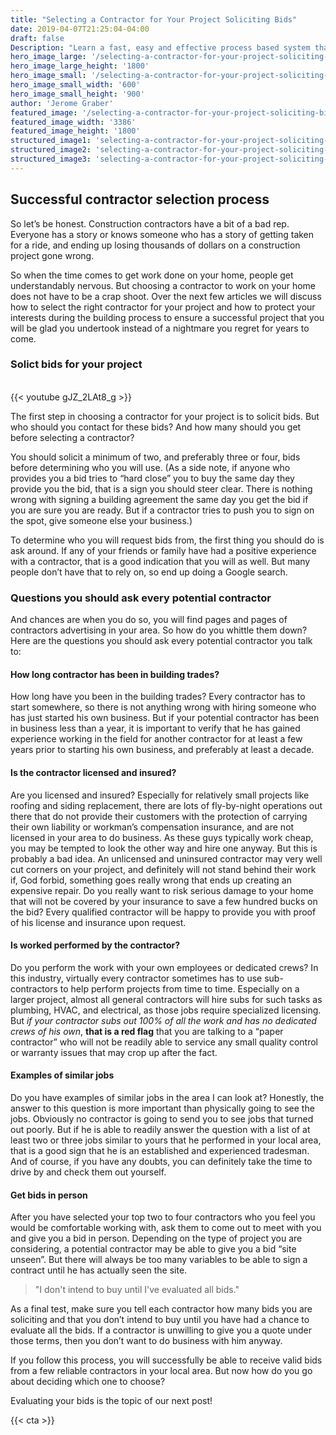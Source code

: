 ```yaml
---
title: "Selecting a Contractor for Your Project Soliciting Bids"
date: 2019-04-07T21:25:04-04:00
draft: false
Description: "Learn a fast, easy and effective process based system that anyone can use to select the right contractor for a project by soliciting bids."
hero_image_large: '/selecting-a-contractor-for-your-project-soliciting-bids-3386x1800.jpg'
hero_image_large_height: '1800'
hero_image_small: '/selecting-a-contractor-for-your-project-soliciting-bids-600x900.jpg'
hero_image_small_width: '600'
hero_image_small_height: '900'
author: 'Jerome Graber'
featured_image: '/selecting-a-contractor-for-your-project-soliciting-bids-3386x1800.jpg'
featured_image_width: '3386'
featured_image_height: '1800'
structured_image1: 'selecting-a-contractor-for-your-project-soliciting-bids-1200x1200-1x1.jpg'
structured_image2: 'selecting-a-contractor-for-your-project-soliciting-bids-1200x800-4x3.jpg'
structured_image3: 'selecting-a-contractor-for-your-project-soliciting-bids-1920x1080-16x9.jpg'
---
```


## Successful contractor selection process

So let’s be honest. Construction contractors have a bit of a bad rep. Everyone has a story or knows someone who has a story of getting taken for a ride, and ending up losing thousands of dollars on a construction project gone wrong.

So when the time comes to get work done on your home, people get understandably nervous. But choosing a contractor to work on your home does not have to be a crap shoot. Over the next few articles we will discuss how to select the right contractor for your project and how to protect your interests during the building process to ensure a successful project that you will be glad you undertook instead of a nightmare you regret for years to come.

###  Solict bids for your project
<br>
{{< youtube gJZ_2LAt8_g >}}

The first step in choosing a contractor for your project is to solicit bids. But who should you contact for these bids? And how many should you get before selecting a contractor?

You should solicit a minimum of two, and preferably three or four, bids before determining who you will use. (As a side note, if anyone who provides you a bid tries to “hard close” you to buy the same day they provide you the bid, that is a sign you should steer clear. There is nothing wrong with signing a building agreement the same day you get the bid if you are sure you are ready. But if a contractor tries to push you to sign on the spot, give someone else your business.)

To determine who you will request bids from, the first thing you should do is ask around. If any of your friends or family have had a positive experience with a contractor, that is a good indication that you will as well. But many people don’t have that to rely on, so end up doing a Google search.

### Questions you should ask every potential contractor

And chances are when you do so, you will find pages and pages of contractors advertising in your area. So how do you whittle them down? Here are the questions you should ask every potential contractor you talk to:

#### How long contractor has been in building trades?

How long have you been in the building trades? Every contractor has to start somewhere, so there is not anything wrong with hiring someone who has just started his own business. But if your potential contractor has been in business less than a year, it is important to verify that he has gained experience working in the field for another contractor for at least a few years prior to starting his own business, and preferably at least a decade.

#### Is the contractor licensed and insured? 

Are you licensed and insured? Especially for relatively small projects like roofing and siding replacement, there are lots of fly-by-night operations out there that do not provide their customers with the protection of carrying their own liability or workman’s compensation insurance, and are not licensed in your area to do business. As these guys typically work cheap, you may be tempted to look the other way and hire one anyway. But this is probably a bad idea. An unlicensed and uninsured contractor may very well cut corners on your project, and definitely will not stand behind their work if, God forbid, something goes really wrong that ends up creating an expensive repair. Do you really want to risk serious damage to your home that will not be covered by your insurance to save a few hundred bucks on the bid? Every qualified contractor will be happy to provide you with proof of his license and insurance upon request.

#### Is worked performed by the contractor? 

Do you perform the work with your own employees or dedicated crews? In this industry, virtually every contractor sometimes has to use sub-contractors to help perform projects from time to time. Especially on a larger project, almost all general contractors will hire subs for such tasks as plumbing, HVAC, and electrical, as those jobs require specialized licensing. But <em>if your contractor subs out 100% of all the work and has no dedicated crews of his own</em>, <strong>that is a red flag</strong> that you are talking to a “paper contractor” who will not be readily able to service any small quality control or warranty issues that may crop up after the fact.

#### Examples of similar jobs

Do you have examples of similar jobs in the area I can look at? Honestly, the answer to this question is more important than physically going to see the jobs. Obviously no contractor is going to send you to see jobs that turned out poorly. But if he is able to readily answer the question with a list of at least two or three jobs similar to yours that he performed in your local area, that is a good sign that he is an established and experienced tradesman. And of course, if you have any doubts, you can definitely take the time to drive by and check them out yourself.

#### Get bids in person 

After you have selected your top two to four contractors who you feel you would be comfortable working with, ask them to come out to meet with you and give you a bid in person. Depending on the type of project you are considering, a potential contractor may be able to give you a bid “site unseen”. But there will always be too many variables to be able to sign a contract until he has actually seen the site.

> "I don't intend to buy until I've evaluated all bids."

As a final test, make sure you tell each contractor how many bids you are soliciting and that you don’t intend to buy until you have had a chance to evaluate all the bids. If a contractor is unwilling to give you a quote under those terms, then you don’t want to do business with him anyway.

If you follow this process, you will successfully be able to receive valid bids from a few reliable contractors in your local area. But now how do you go about deciding which one to choose?

Evaluating your bids is the topic of our next post!


{{< cta >}}
